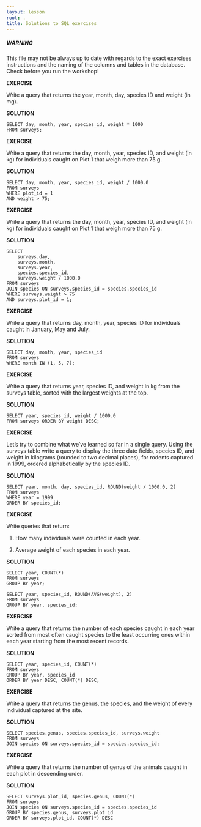 ```yaml
---
layout: lesson
root: .
title: Solutions to SQL exercises
---
```


##### WARNING

This file may not be always up to date with regards to the exact exercises
instructions and the naming of the columns and tables in the database. Check
before you run the workshop!


**EXERCISE**

Write a query that returns the year, month, day, species ID and weight (in mg).

**SOLUTION**

	SELECT day, month, year, species_id, weight * 1000
	FROM surveys;


**EXERCISE**

Write a query that returns the day, month, year, species ID, and weight (in kg)
for individuals caught on Plot 1 that weigh more than 75 g.

**SOLUTION**

	SELECT day, month, year, species_id, weight / 1000.0
	FROM surveys
	WHERE plot_id = 1
	AND weight > 75;


**EXERCISE**

Write a query that returns the day, month, year, species ID, and weight (in kg)
for individuals caught on Plot 1 that weigh more than 75 g.

**SOLUTION**

	SELECT
		surveys.day,
		surveys.month,
		surveys.year,
		species.species_id,
		surveys.weight / 1000.0
	FROM surveys
	JOIN species ON surveys.species_id = species.species_id
	WHERE surveys.weight > 75
	AND surveys.plot_id = 1;


**EXERCISE**

Write a query that returns day, month, year, species ID for individuals caught
in January, May and July.

 **SOLUTION**

	SELECT day, month, year, species_id
	FROM surveys
	WHERE month IN (1, 5, 7);


**EXERCISE**

Write a query that returns year, species ID, and weight in kg from the surveys
table, sorted with the largest weights at the top.

**SOLUTION**

	SELECT year, species_id, weight / 1000.0
	FROM surveys ORDER BY weight DESC;


**EXERCISE**

Let’s try to combine what we’ve learned so far in a single query. Using the
surveys table write a query to display the three date fields, species ID, and
weight in kilograms (rounded to two decimal places), for rodents captured in
1999, ordered alphabetically by the species ID.

**SOLUTION**

	SELECT year, month, day, species_id, ROUND(weight / 1000.0, 2)
	FROM surveys
	WHERE year = 1999
	ORDER BY species_id;


**EXERCISE**

Write queries that return:

1. How many individuals were counted in each year.

2. Average weight of each species in each year.

**SOLUTION**

	SELECT year, COUNT(*)
	FROM surveys
	GROUP BY year;

	SELECT year, species_id, ROUND(AVG(weight), 2)
	FROM surveys
	GROUP BY year, species_id;


**EXERCISE**

Write a query that returns the number of each species caught in each year
sorted from most often caught species to the least occurring ones within each
year starting from the most recent records.

**SOLUTION**

	SELECT year, species_id, COUNT(*)
	FROM surveys
	GROUP BY year, species_id
	ORDER BY year DESC, COUNT(*) DESC;


**EXERCISE**

Write a query that returns the genus, the species, and the weight of every
individual captured at the site.

**SOLUTION**

	SELECT species.genus, species.species_id, surveys.weight
	FROM surveys
	JOIN species ON surveys.species_id = species.species_id;


**EXERCISE**

Write a query that returns the number of genus of the animals caught in each
plot in descending order.

**SOLUTION**

	SELECT surveys.plot_id, species.genus, COUNT(*)
	FROM surveys
	JOIN species ON surveys.species_id = species.species_id
	GROUP BY species.genus, surveys.plot_id
	ORDER BY surveys.plot_id, COUNT(*) DESC


